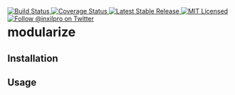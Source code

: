 <div style="float: right;">
	<a href="https://github.com/glhd/modularize/actions" target="_blank">
		<img 
			src="https://github.com/glhd/modularize/workflows/PHPUnit/badge.svg" 
			alt="Build Status" 
		/>
	</a>
	<a href="https://codeclimate.com/github/glhd/modularize/test_coverage" target="_blank">
		<img 
			src="https://api.codeclimate.com/v1/badges/change-me/test_coverage" 
			alt="Coverage Status" 
		/>
	</a>
	<a href="https://packagist.org/packages/glhd/modularize" target="_blank">
        <img 
            src="https://poser.pugx.org/glhd/modularize/v/stable" 
            alt="Latest Stable Release" 
        />
	</a>
	<a href="./LICENSE" target="_blank">
        <img 
            src="https://poser.pugx.org/glhd/modularize/license" 
            alt="MIT Licensed" 
        />
    </a>
    <a href="https://twitter.com/inxilpro" target="_blank">
        <img 
            src="https://img.shields.io/twitter/follow/inxilpro?style=social" 
            alt="Follow @inxilpro on Twitter" 
        />
    </a>
</div>

# modularize

## Installation

## Usage
